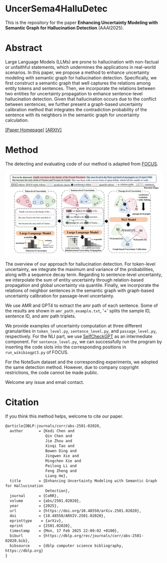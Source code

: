# UncerSema4HalluDetec
This is the repository for the paper **Enhancing Uncertainty Modeling with Semantic Graph for Hallucination Detection** (AAAI2025).

# Abstract
Large Language Models (LLMs) are prone to hallucination with non-factual or unfaithful statements, which undermines the applications in real-world scenarios. 
In this paper, we propose a method to enhance uncertainty modeling with semantic graph for hallucination detection. Specifically, we first construct a semantic graph that
well captures the relations among entity tokens and sentences. Then, we incorporate the relations between two entities for uncertainty propagation to enhance sentence-level hallucination detection. Given that hallucination occurs due to the conflict between sentences, we further present a graph-based uncertainty calibration method that integrates the contradiction probability of the sentence with its neighbors in the semantic graph for uncertainty calculation.

[[Paper Homepage]]() [[ARXIV]](https://arxiv.org/abs/2501.02020)

# Method
The detecting and evaluating code of our method is adapted from [FOCUS](https://github.com/zthang/focus).

![image](https://github.com/141forever/UncerSema4HalluDetec/blob/main/figures/method.jpg)

The overview of our approach for hallucination detection. For token-level uncertainty, we integrate the maximum and variance of the probabilities, along with a sequence decay term. Regarding to sentence-level uncertainty, we interpolate the sum of entity uncertainty through relation-based propagation and global uncertainty via quantile. Finally, we incorporate the relations of neighbor sentences in the semantic graph with graph-based uncertainty calibration for passage-level uncertainty.

We use AMR and GPT4 to extract the amr path of each sentence. Some of the results are shown in `amr_path_example.txt`, '+' splits the sample ID, sentence ID, and amr path triplets.

We provide examples of uncertainty computation at three different granularities in `token_level.py`, `sentence_level.py`, and `passage_level.py`, respectively. For the NLI part, we use [SelfCheckGPT](https://github.com/potsawee/selfcheckgpt) as an intermediate component. For `sentence_level.py`, we can successfully run the program by inserting the code slots into the corresponding positions in `run_wikibiogpt3.py` of FOCUS.

For the NoteSum dataset and the corresponding experiments, we adopted the same detection method. However, due to company copyright restrictions, the code cannot be made public.

Welcome any issue and email contact.
# Citation
If you think this method helps, welcome to cite our paper.
```
@article{DBLP:journals/corr/abs-2501-02020,
  author       = {Kedi Chen and
                  Qin Chen and
                  Jie Zhou and
                  Xinqi Tao and
                  Bowen Ding and
                  Jingwen Xie and
                  Mingchen Xie and
                  Peilong Li and
                  Feng Zheng and
                  Liang He},
  title        = {Enhancing Uncertainty Modeling with Semantic Graph for Hallucination
                  Detection},
  journal      = {CoRR},
  volume       = {abs/2501.02020},
  year         = {2025},
  url          = {https://doi.org/10.48550/arXiv.2501.02020},
  doi          = {10.48550/ARXIV.2501.02020},
  eprinttype    = {arXiv},
  eprint       = {2501.02020},
  timestamp    = {Mon, 17 Feb 2025 22:09:02 +0100},
  biburl       = {https://dblp.org/rec/journals/corr/abs-2501-02020.bib},
  bibsource    = {dblp computer science bibliography, https://dblp.org}
}
```
